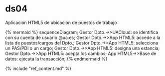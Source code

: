 # ds04

Aplicación HTML5 de ubicación de puestos de trabajo

{% mermaid %}
sequenceDiagram;
  Gestor Dpto.->>UACloud: se identifica con su cuenta de usuario @ua.es;
  Gestor Dpto.->>App HTML5: accede a la lista de puestos/cargos del Dpto.;
  Gestor Dpto.->>App HTML5: selecciona un PAS/PDI o un cargo;
  Gestor Dpto.->>App HTML5: designa una estancia;
  Gestor Dpto.->>App HTML5: acepta los cambios;
  App HTML5->>Base de datos: ejecuta la transacción;
{% endmermaid %}

{% include "ref_content.md" %}